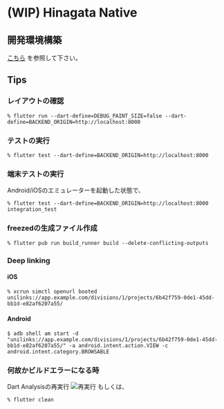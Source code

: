 # (WIP) Hinagata Native

## 開発環境構築

[こちら](https://github.com/PaykeDeveloper/payke-hinagata/blob/main/README.md) を参照して下さい。

## Tips

### レイアウトの確認
```shell script
% flutter run --dart-define=DEBUG_PAINT_SIZE=false --dart-define=BACKEND_ORIGIN=http://localhost:8000
```

### テストの実行
```shell script
% flutter test --dart-define=BACKEND_ORIGIN=http://localhost:8000
```

### 端末テストの実行
Android/iOSのエミュレーターを起動した状態で、
```shell script
% flutter test --dart-define=BACKEND_ORIGIN=http://localhost:8000 integration_test
```

### freezedの生成ファイル作成
```shell script
% flutter pub run build_runner build --delete-conflicting-outputs
```

### Deep linking

#### iOS
```shell script
% xcrun simctl openurl booted unilinks://app.example.com/divisions/1/projects/6b42f759-0de1-45dd-bb1d-e82af6207a55/
```

#### Android
```shell script
$ adb shell am start -d "unilinks://app.example.com/divisions/1/projects/6b42f759-0de1-45dd-bb1d-e82af6207a55/" -a android.intent.action.VIEW -c android.intent.category.BROWSABLE
```

### 何故かビルドエラーになる時
Dart Analysisの再実行
![再実行](https://user-images.githubusercontent.com/22732544/103027860-69783180-4535-11eb-98b0-b9631f59a531.png)
もしくは、
```shell script
% flutter clean
```
